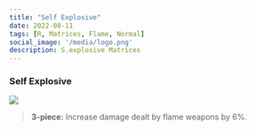 ```yaml
---
title: "Self Explosive"
date: 2022-08-11
tags: [R, Matrices, Flame, Normal]
social_image: '/media/logo.png'
description: S.explosive Matrices
---
```

### Self Explosive

![](https://i.postimg.cc/9XGv3tJ0/Self-explosive-m.png)

> **3-piece:** Increase damage dealt by flame weapons by 6%.
